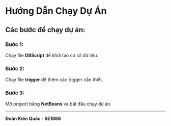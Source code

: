 # Hướng Dẫn Chạy Dự Án

## Các bước để chạy dự án:

### Bước 1:
Chạy file **DBScript** để khởi tạo cơ sở dữ liệu.

### Bước 2:
Chạy file **trigger** để thêm các trigger cần thiết.

### Bước 3:
Mở project bằng **NetBeans** và bắt đầu chạy dự án.

-----------------------------------------------------

 **Đoàn Kiến Quốc - SE1888**
